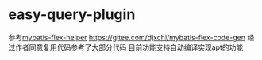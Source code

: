 # easy-query-plugin
参考[mybatis-flex-helper](https://gitee.com/djxchi/mybatis-flex-code-gen) https://gitee.com/djxchi/mybatis-flex-code-gen 经过作者同意复用代码参考了大部分代码
目前功能支持自动编译实现apt的功能
